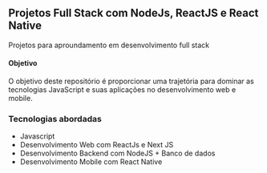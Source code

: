 ## Projetos Full Stack com NodeJs, ReactJS e React Native

Projetos para aproundamento em desenvolvimento full stack 

#### Objetivo 

O objetivo deste repositório é proporcionar uma trajetória para dominar as tecnologias JavaScript e suas aplicações no desenvolvimento web e mobile.

### Tecnologias abordadas

- Javascript
- Desenvolvimento Web com ReactJs e Next JS
- Desenvolvimento Backend com NodeJS + Banco de dados
- Desenvolvimento Mobile com React Native

